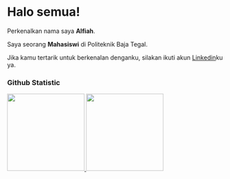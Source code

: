 # Halo semua! 

Perkenalkan nama saya **Alfiah**.<br>

Saya seorang **Mahasiswi** di Politeknik Baja Tegal.<br>

Jika kamu tertarik untuk berkenalan denganku, silakan ikuti akun [Linkedin](https://www.linkedin.com/in/alpii21/)ku ya.

### Github Statistic
<p align="left">
<a href="https://github.com/merlmaid04">
  <img height="180em" src="https://github-readme-stats-eight-theta.vercel.app/api?username=penuliscode&show_icons=true&theme=algolia&include_all_commits=true&count_private=true"/>
  <img height="180em" src="https://github-readme-stats-eight-theta.vercel.app/api/top-langs/?username=penuliscode&layout=compact&theme=algolia"/>
</a>
</p>
